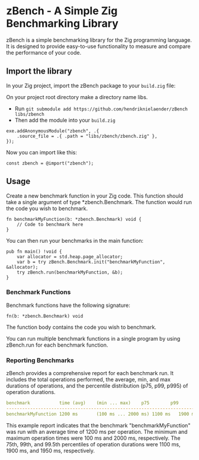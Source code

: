 # zBench - A Simple Zig Benchmarking Library
zBench is a simple benchmarking library for the Zig programming language. It is designed to provide easy-to-use functionality to measure and compare the performance of your code.

## Import the library
In your Zig project, import the zBench package to your `build.zig` file:

On your project root directory make a directory name libs.
- Run `git submodule add https://github.com/hendriknielaender/zBench libs/zbench`
- Then add the module into your `build.zig`
```zig
exe.addAnonymousModule("zbench", .{
    .source_file = .{ .path = "libs/zbench/zbench.zig" },
}); 
```
Now you can import like this:

```zig
const zbench = @import("zbench");
```

## Usage
Create a new benchmark function in your Zig code. This function should take a single argument of type *zbench.Benchmark. The function would run the code you wish to benchmark.

```zig
fn benchmarkMyFunction(b: *zbench.Benchmark) void {
    // Code to benchmark here
}
```
You can then run your benchmarks in the main function:
```zig
pub fn main() !void {
    var allocator = std.heap.page_allocator;
    var b = try zBench.Benchmark.init("benchmarkMyFunction", &allocator);
    try zBench.run(benchmarkMyFunction, &b);
}
```

### Benchmark Functions
Benchmark functions have the following signature:

```zig
fn(b: *zbench.Benchmark) void
```
The function body contains the code you wish to benchmark.

You can run multiple benchmark functions in a single program by using zBench.run for each benchmark function.

### Reporting Benchmarks

zBench provides a comprehensive report for each benchmark run. It includes the total operations performed, the average, min, and max durations of operations, and the percentile distribution (p75, p99, p995) of operation durations. 

```yaml
benchmark           time (avg)    (min ... max)    p75        p99        p995
--------------------------------------------------------------------------------------
benchmarkMyFunction 1200 ms       (100 ms ... 2000 ms) 1100 ms   1900 ms   1950 ms
```

This example report indicates that the benchmark "benchmarkMyFunction" was run with an average time of 1200 ms per operation. The minimum and maximum operation times were 100 ms and 2000 ms, respectively. The 75th, 99th, and 99.5th percentiles of operation durations were 1100 ms, 1900 ms, and 1950 ms, respectively.
